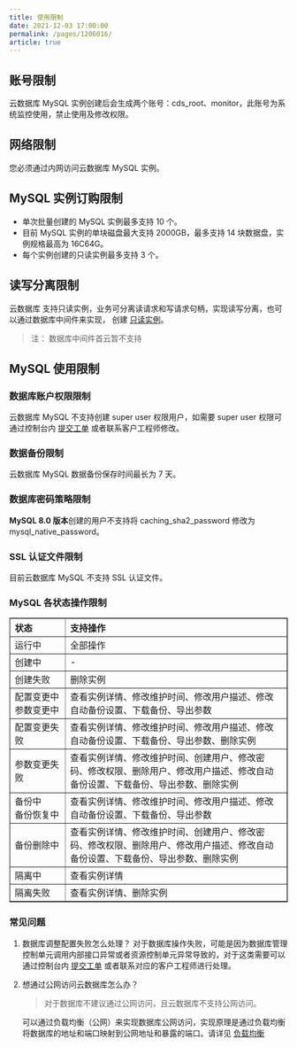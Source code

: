 ```yaml
---
title: 使用限制
date: 2021-12-03 17:00:00
permalink: /pages/1206016/
article: true
---
```



## 账号限制

云数据库 MySQL 实例创建后会生成两个账号：cds_root、monitor，此账号为系统监控使用，禁止使用及修改权限。

## 网络限制

您必须通过内网访问云数据库 MySQL 实例。

## MySQL 实例订购限制

- 单次批量创建的 MySQL 实例最多支持 10 个。
- 目前 MySQL 实例的单块磁盘最大支持 2000GB，最多支持 14 块数据盘，实例规格最高为 16C64G。
- 每个实例创建的只读实例最多支持 3 个。

## 读写分离限制

云数据库 支持只读实例，业务可分离读请求和写请求句柄，实现读写分离，也可以通过数据库中间件来实现， 创建 [只读实例](./03.只读实例.md#控制台创建)。

>注： 数据库中间件首云暂不支持

## MySQL 使用限制

### 数据库账户权限限制

云数据库 MySQL 不支持创建 super user 权限用户，如需要 super user 权限可通过控制台内 [提交工单](../12.联系我们.md) 或者联系客户工程师修改。

### 数据备份限制

云数据库 MySQL 数据备份保存时间最长为 7 天。

### 数据库密码策略限制

**MySQL 8.0 版本**创建的用户不支持将 caching_sha2_password 修改为 mysql_native_password。

### SSL 认证文件限制

目前云数据库 MySQL 不支持 SSL 认证文件。

### MySQL 各状态操作限制

<table width="95%" border="1" cellpadding="2" cellspacing="1">
	<thead>
        <tr>
            <th align="left" width="20%">状态</th>
            <th align="left" width="80%">支持操作</th>
        </tr>
    </thead>
    <tbody>
        <tr>
            <td>运行中</td>
            <td>全部操作</td>
        </tr>
        <tr>
            <td>创建中</td>
            <td>-</td>
        </tr>
        <tr>
            <td>创建失败</td>
            <td>删除实例</td>
        </tr>
        <tr>
            <td>配置变更中</br>参数变更中</td>
            <td>查看实例详情、修改维护时间、修改用户描述、修改自动备份设置、下载备份、导出参数</td>
        </tr>
        <tr>
            <td>配置变更失败</td>
            <td>查看实例详情、修改维护时间、修改用户描述、修改自动备份设置、下载备份、导出参数、删除实例</td>
        </tr>
        <tr>
            <td>参数变更失败</td>
            <td>查看实例详情、修改维护时间、创建用户、修改密码、修改权限、删除用户、修改用户描述、修改自动备份设置、下载备份、导出参数、删除实例</td>
        </tr>
        <tr>
            <td>备份中</br>备份恢复中</td>
            <td>查看实例详情、修改维护时间、修改用户描述、修改自动备份设置、下载备份、导出参数</td>
        </tr>
        <tr>
            <td>备份删除中</td>
            <td>查看实例详情、修改维护时间、创建用户、修改密码、修改权限、删除用户、修改用户描述、修改自动备份设置、下载备份、导出参数、删除实例</td>
        </tr>
        <tr>
            <td>隔离中</td>
            <td>查看实例详情</td>
        </tr>
        <tr>
            <td>隔离失败</td>
            <td>查看实例详情、删除实例</td>
        </tr>
    </tbody>
</table>

### 常见问题

1. 数据库调整配置失败怎么处理？
   对于数据库操作失败，可能是因为数据库管理控制单元调用内部接口异常或者资源控制单元异常导致的，对于这类需要可以通过控制台内 [提交工单](../12.联系我们.md) 或者联系对应的客户工程师进行处理。

2. 想通过公网访问云数据库怎么办？

   > 对于数据库不建议通过公网访问，且云数据库不支持公网访问。
   
    可以通过负载均衡（公网）来实现数据库公网访问，实现原理是通过负载均衡将数据库的地址和端口映射到公网地址和暴露的端口。请详见 [负载均衡](https://gic-help.capitalonline.net/cn/doc/haproxy) 